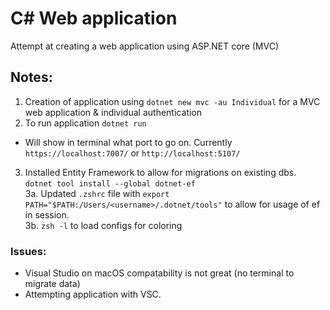 # C# Web application

Attempt at creating a web application using ASP.NET core (MVC)

## Notes:

1. Creation of application using `dotnet new mvc -au Individual` for a MVC web application & individual authentication
2. To run application `dotnet run`

- Will show in terminal what port to go on.
  Currently `https://localhost:7007/` or `http://localhost:5107/`

3. Installed Entity Framework to allow for migrations on existing dbs. `dotnet tool install --global dotnet-ef`
   <br/>
   3a. Updated `.zshrc` file with `export PATH="$PATH:/Users/<username>/.dotnet/tools"` to allow for usage of ef in session.
   <br/>
   3b. `zsh -l` to load configs for coloring

### Issues:

- Visual Studio on macOS compatability is not great (no terminal to migrate data)
- Attempting application with VSC.
